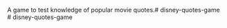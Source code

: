 A game to test knowledge of popular movie quotes.#   d i s n e y - q u o t e s - g a m e  
 #   d i s n e y - q u o t e s - g a m e  
 